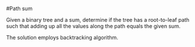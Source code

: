 #Path sum

Given a binary tree and a sum, determine if the tree has a root-to-leaf path such that adding up all the values along the path equals the given sum. 

The solution employs backtracking algorithm.
